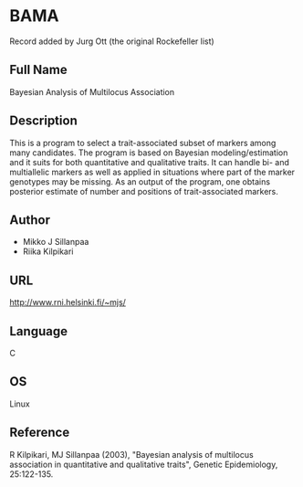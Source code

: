 # BAMA
Record added by Jurg Ott (the original Rockefeller list)

## Full Name
Bayesian Analysis of Multilocus Association

## Description
This is a program to select a trait-associated subset of markers among many candidates. The program is based on Bayesian modeling/estimation and it suits for both quantitative and qualitative traits. It can handle bi- and multiallelic markers as well as applied in situations where part of the marker genotypes may be missing. As an output of the program, one obtains posterior estimate of number and positions of trait-associated markers.

## Author
* Mikko J Sillanpaa
* Riika Kilpikari

## URL
http://www.rni.helsinki.fi/~mjs/

## Language
C

## OS
Linux

## Reference
R Kilpikari, MJ Sillanpaa (2003), "Bayesian analysis of multilocus association in quantitative and qualitative traits", Genetic Epidemiology, 25:122-135.